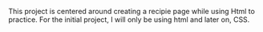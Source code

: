 This project is centered around creating a recipie page while using Html to practice. For the initial project, I will only be using html and later on, CSS.